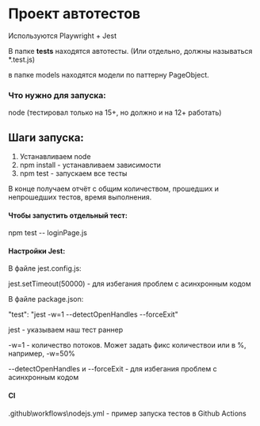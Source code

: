 # Проект автотестов
Используются Playwright + Jest

В папке __tests__ находятся автотесты. (Или отдельно, должны называться *.test.js)

в папке models находятся модели по паттерну PageObject.

### Что нужно для запуска:
node (тестировал только на 15+, но должно и на 12+ работать)

## Шаги запуска:
1. Устанавливаем node
2. npm install - устанавливаем зависимости
3. npm test - запускаем все тесты

В конце получаем отчёт с общим количеством, прошедших и непрошедших тестов, время выполнения.


#### Чтобы запустить отдельный тест:
npm test -- loginPage.js

#### Настройки Jest:

В файле jest.config.js:

jest.setTimeout(50000) - для избегания проблем с асинхронным кодом

В файле package.json:

"test": "jest -w=1 --detectOpenHandles --forceExit"

jest - указываем наш тест раннер

-w=1 - количество потоков. Может задать фикс количествои или в %, например, -w=50%

--detectOpenHandles и --forceExit - для избегания проблем с асинхронным кодом

#### CI
.github\workflows\nodejs.yml - пример запуска тестов в Github Actions
